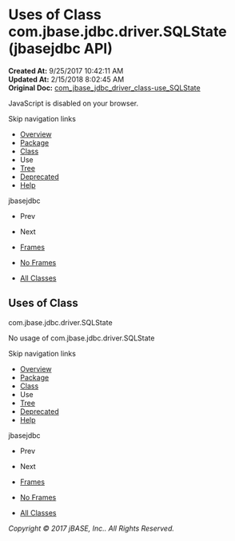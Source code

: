 # Uses of Class com.jbase.jdbc.driver.SQLState (jbasejdbc   API)

**Created At:** 9/25/2017 10:42:11 AM  
**Updated At:** 2/15/2018 8:02:45 AM  
**Original Doc:** [com_jbase_jdbc_driver_class-use_SQLState](https://docs.jbase.com/39231-class-use/com_jbase_jdbc_driver_class-use_SQLState)  

<!--<br>    try {<br>        if (location.href.indexOf('is-external=true') == -1) {<br>            parent.document.title="Uses of Class com.jbase.jdbc.driver.SQLState (jbasejdbc   API)";<br>        }<br>    }<br>    catch(err) {<br>    }<br>//-->
JavaScript is disabled on your browser.

Skip navigation links

- [Overview](../../../../../overview-summary.html)
- [Package](./../../com.jbase.jdbc.driver-%28jbasejdbc---api%29)
- [Class](./../../sqlstate-%28jbasejdbc---api%29 "class in com.jbase.jdbc.driver")
- Use
- [Tree](./../../com.jbase.jdbc.driver-class-hierarchy-%28jbasejdbc---api%29)
- [Deprecated](../../../../../deprecated-list.html)
- [Help](../../../../../help-doc.html)


jbasejdbc <br>

- Prev
- Next


- [Frames](./.)
- [No Frames](./.)


- [All Classes](../../../../../allclasses-noframe.html)


<!--<br>  allClassesLink = document.getElementById("allclasses\_navbar\_top");<br>  if(window==top) {<br>    allClassesLink.style.display = "block";<br>  }<br>  else {<br>    allClassesLink.style.display = "none";<br>  }<br>  //-->

## Uses of Class
com.jbase.jdbc.driver.SQLState

No usage of com.jbase.jdbc.driver.SQLState

Skip navigation links

- [Overview](../../../../../overview-summary.html)
- [Package](./../../com.jbase.jdbc.driver-%28jbasejdbc---api%29)
- [Class](./../../sqlstate-%28jbasejdbc---api%29 "class in com.jbase.jdbc.driver")
- Use
- [Tree](./../../com.jbase.jdbc.driver-class-hierarchy-%28jbasejdbc---api%29)
- [Deprecated](../../../../../deprecated-list.html)
- [Help](../../../../../help-doc.html)


jbasejdbc <br>

- Prev
- Next


- [Frames](./.)
- [No Frames](./.)


- [All Classes](../../../../../allclasses-noframe.html)


<!--<br>  allClassesLink = document.getElementById("allclasses\_navbar\_bottom");<br>  if(window==top) {<br>    allClassesLink.style.display = "block";<br>  }<br>  else {<br>    allClassesLink.style.display = "none";<br>  }<br>  //-->

*Copyright © 2017 jBASE, Inc.. All Rights Reserved.*
